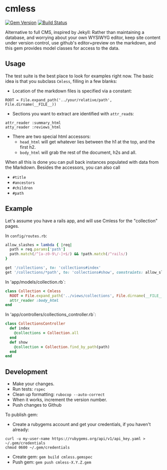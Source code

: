 # cmless

[![Gem Version](https://badge.fury.io/rb/cmless.svg)](http://badge.fury.io/rb/cmless)
[![Build Status](https://travis-ci.org/WGBH/cmless.svg)](https://travis-ci.org/WGBH/cmless)

Alternative to full CMS, inspired by Jekyll: Rather than maintaining a database,
and worrying about your own WYSIWYG editor, keep site content under version control,
use github's editor+preview on the markdown, and this gem provides model classes
for access to the data. 

## Usage

The test suite is the best place to look for examples right now.
The basic idea is that you subclass `Cmless`, filling in a few blanks:

- Location of the markdown files is specified via a constant:
```
ROOT = File.expand_path('../your/relative/path', File.dirname(__FILE__))
```
- Sections you want to extract are identified with `attr_read`s:
```
attr_reader :summary_html
atty_reader :reviews_html
```
- There are two special html accessors:
  - `head_html` will get whatever lies between the h1 at the top, and the first h2.
  - `body_html` will grab the rest of the document, h2s and all.

When all this is done you can pull back instances populated with data from the Markdown.
Besides the accessors, you can also call
  - `#title`
  - `#ancestors`
  - `#children`
  - `#path`

## Example

Let's assume you have a rails app, and will use Cmless for the "collection" pages.

In `config/routes.rb`:
```ruby
allow_slashes = lambda { |req|
  path = req.params['path']
  path.match(/^[a-z0-9\/-]+$/) && !path.match(/^rails/)
}

get '/collections', to: 'collections#index'
get '/collections/*path', to: 'collections#show', constraints: allow_slashes
```

In 'app/models/collection.rb`:
```ruby
class Collection < Cmless
  ROOT = File.expand_path('../views/collections', File.dirname(__FILE__))
  attr_reader :body_html
end
```

In 'app/controllers/collections_controller.rb`:
```ruby
class CollectionsController
  def index
    @collections = Collection.all
  end
  def show
    @collection = Collection.find_by_path(path)
  end
end
```

## Development

- Make your changes.
- Run tests: `rspec`
- Clean up formatting: `rubocop --auto-correct`
- When it works, increment the version number.
- Push changes to Github

To publish gem:
- Create a rubygems account and get your credentials, if you haven't already: 
```
curl -u my-user-name https://rubygems.org/api/v1/api_key.yaml > ~/.gem/credentials
chmod 0600 ~/.gem/credentials
```
- Create gem: `gem build cmless.gemspec`
- Push gem: `gem push cmless-X.Y.Z.gem`

